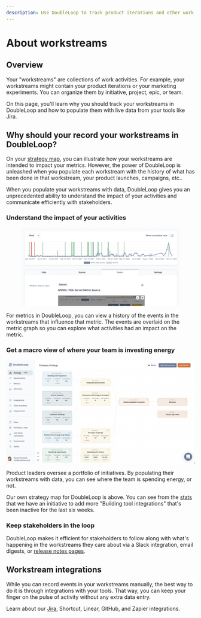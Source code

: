 ```yaml
---
description: Use DoubleLoop to track product iterations and other work activities.
---
```


# About workstreams

## Overview

Your "workstreams" are collections of work activities. For example, your workstreams might contain your product iterations or your marketing experiments. You can organize them by initiative, project, epic, or team.

On this page, you'll learn why you should track your workstreams in DoubleLoop and how to populate them with live data from your tools like Jira.

## Why should your record your workstreams in DoubleLoop?

On your [strategy map](../strategy-map/strategy-map-concepts.md), you can illustrate how your workstreams are intended to impact your metrics. However, the power of DoubleLoop is unleashed when you populate each workstream with the history of what has been done in that workstream, your product launches, campaigns, etc..

When you populate your workstreams with data, DoubleLoop gives you an unprecedented ability to understand the impact of your activities and communicate efficiently with stakeholders.

### Understand the impact of your activities

<figure><img src="../.gitbook/assets/CleanShot 2022-12-02 at 16.07.29@2x.png" alt=""><figcaption></figcaption></figure>

For metrics in DoubleLoop, you can view a history of the events in the workstreams that influence that metric. The events are overlaid on the metric graph so you can explore what activities had an impact on the metric.

### Get a macro view of where your team is investing energy

![Use the strategy map to see which workstreams are active or dormant.](<../.gitbook/assets/Screen Shot 2021-12-30 at 11.53.40 AM.png>)

Product leaders oversee a portfolio of initiatives. By populating their workstreams with data, you can see where the team is spending energy, or not.

Our own strategy map for DoubleLoop is above. You can see from the [stats](../strategy-map/stats-on-your-strategy-map.md) that we have an initiative to add more "Building tool integrations" that's been inactive for the last six weeks.

### Keep stakeholders in the loop

DoubleLoop makes it efficient for stakeholders to follow along with what's happening in the workstreams they care about via a Slack integration, email digests, or [release notes pages](../private-and-public-stakeholder-views.md).

## Workstream integrations

While you can record events in your workstreams manually, the best way to do it is through integrations with your tools. That way, you can keep your finger on the pulse of activity without any extra data entry.

Learn about our [Jira](our-jira-app.md), Shortcut, Linear, GitHub, and Zapier integrations.
